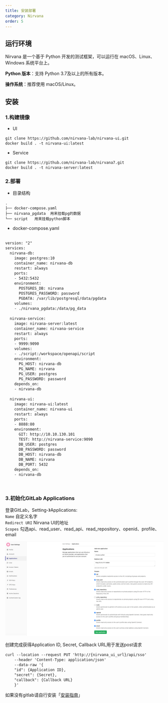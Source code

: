 ```yaml
---
title: 安装部署
category: Nirvana
order: 5
---
```


## 运行环境

Nirvana 是一个基于 Python 开发的测试框架，可以运行在 macOS、Linux、Windows 系统平台上。  


**Python 版本**：支持 Python 3.7及以上的所有版本。

**操作系统**：推荐使用 macOS/Linux。

## 安装

### 1.构建镜像
- UI  
```
git clone https://github.com/nirvana-lab/nirvana-ui.git
docker build . -t nirvana-ui:latest
```
- Service  
```
git clone https://github.com/nirvana-lab/nirvana7.git
docker build . -t nirvana-server:latest 
```      
   

### 2.部署

- 目录结构
```  
.
├── docker-compose.yaml
├── nirvana_pgdata  用来挂载pg的数据
└── script   用来挂载python脚本
```

- docker-compose.yaml  
<pre>
  <code>
version: "2"
services:
  nirvana-db:
    image: postgres:10
    container_name: nirvana-db
    restart: always
    ports:
    - 5432:5432
    environment:
      POSTGRES_DB: nirvana
      POSTGRES_PASSWORD: password
      PGDATA: /var/lib/postgresql/data/pgdata
    volumes:
    - ./nirvana_pgdata:/data/pg_data
    
  nirvana-service:
    image: nirvana-server:latest
    container_name: nirvana-service
    restart: always
    ports:
    - 9999:9090
    volumes:
    - ./script:/workspace/openapi/script
    environment:
      PG_HOST: nirvana-db
      PG_NAME: nirvana
      PG_USER: postgres
      PG_PASSWORD: password
    depends_on:
    - nirvana-db
    
  nirvana-ui:
    image: nirvana-ui:latest
    container_name: nirvana-ui
    restart: always
    ports:
    - 8888:80
    environment:
      GIT: http://10.10.130.101
      TEST: http://nirvana-service:9090
      DB_USER: postgres
      DB_PASSWORD: password
      DB_HOST: nirvana-db
      DB_NAME: nirvana
      DB_PORT: 5432
    depends_on:
    - nirvana-db
   </code>
 </pre>

### 3.初始化GitLab Applications

登录GitLab，Setting-》Applications:  
`Name` 自定义名字  
`Redirect URI` Nirvana UI的地址    
`Scopes` 勾选api、read_user、read_api、read_repository、openid、profile、email    

![Tracker](/images/gitlab.png)

创建完成获得Application ID, Secret, Callback URL用于发送post请求
```
curl --location --request PUT 'http://{nirvana_ui_url}/api/sso'
	--header 'Content-Type: application/json'
	--data-raw '{
	"id": {Application ID},
	"secret": {Secret},
	"callback": {Callback URL}
	}'

```


如果没有gitlab请自行安装「[安装指南](https://github.com/lunamagic1978/document/blob/master/middleware/GitLab-ce%E5%AE%89%E8%A3%85.md)」

